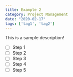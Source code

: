 ```yaml
---
title: Example 2
category: Project Management
date: "2020-02-17"
tags: ['tag1', 'tag2']
---
```


This is a sample description!

- [ ] Step 1
- [ ] Step 2
- [ ] Step 3
- [ ] Step 4
- [ ] Step 5
